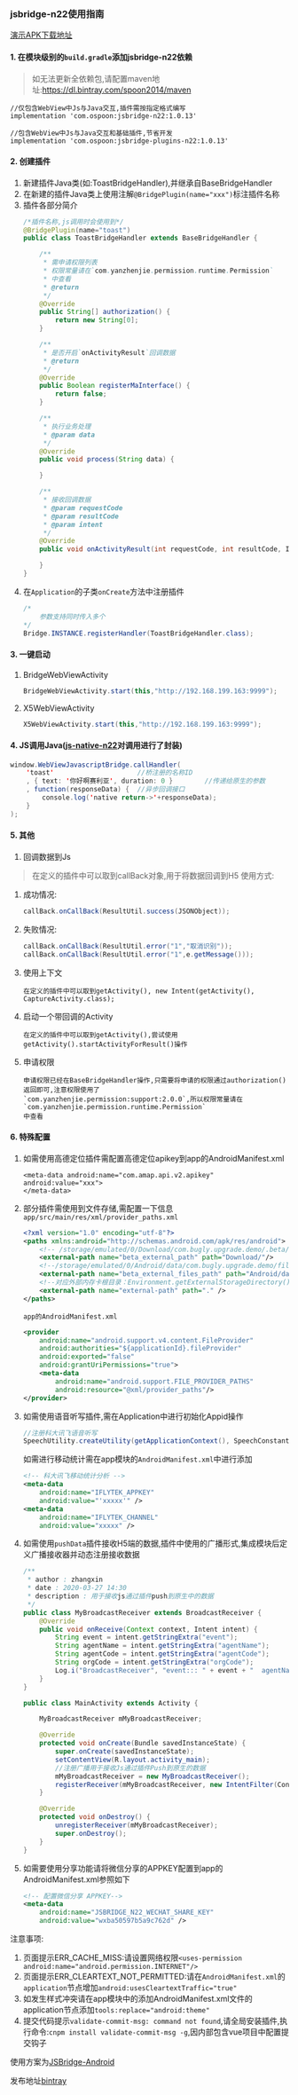 ### jsbridge-n22使用指南 ###

[演示APK下载地址](http://android.n22.online/bdph)

#### 1. 在模块级别的`build.gradle`添加jsbridge-n22依赖
> 如无法更新全依赖包,请配置maven地址:https://dl.bintray.com/spoon2014/maven

```
//仅包含WebView中Js与Java交互,插件需按指定格式编写
implementation 'com.ospoon:jsbridge-n22:1.0.13'

//包含WebView中Js与Java交互和基础插件,节省开发
implementation 'com.ospoon:jsbridge-plugins-n22:1.0.13'
```

#### 2. 创建插件 #####

1. 新建插件Java类(如:ToastBridgeHandler),并继承自BaseBridgeHandler
2. 在新建的插件Java类上使用注解`@BridgePlugin(name="xxx")`标注插件名称
3. 插件各部分简介
    ```java
    /*插件名称,js调用时会使用到*/
    @BridgePlugin(name="toast")
    public class ToastBridgeHandler extends BaseBridgeHandler {
    
        /**
         * 需申请权限列表
         * 权限常量请在`com.yanzhenjie.permission.runtime.Permission`
         * 中查看
         * @return
         */
        @Override
        public String[] authorization() {
            return new String[0];
        }
    
        /**
         * 是否开启`onActivityResult`回调数据
         * @return
         */
        @Override
        public Boolean registerMaInterface() {
            return false;
        }
    
        /**
         * 执行业务处理
         * @param data
         */
        @Override
        public void process(String data) {
    
        }
    
        /**
         * 接收回调数据
         * @param requestCode
         * @param resultCode
         * @param intent
         */
        @Override
        public void onActivityResult(int requestCode, int resultCode, Intent intent) {
    
        }
    }
    ```
4. 在`Application`的子类`onCreate`方法中注册插件
    ```java
    /*
        参数支持同时传入多个
    */
    Bridge.INSTANCE.registerHandler(ToastBridgeHandler.class);
    ```
 #### 3. 一键启动
 1. BridgeWebViewActivity
     ```java
     BridgeWebViewActivity.start(this,"http://192.168.199.163:9999");
     ```
 2. X5WebViewActivity
    ```java
    X5WebViewActivity.start(this,"http://192.168.199.163:9999");
    ```
 
#### 4. JS调用Java([js-native-n22](./vue-js-java/src/utils/js-native-n22/readme.md)对调用进行了封装) ####
```java
window.WebViewJavascriptBridge.callHandler(
    'toast'                     //桥注册的名称ID
    , { text: '你好啊赛利亚', duration: 0 }        //传递给原生的参数
    , function(responseData) {  //异步回调接口
        console.log('native return->'+responseData);
    }
);
```

#### 5. 其他 ####
1. 回调数据到Js
> 在定义的插件中可以取到callBack对象,用于将数据回调到H5
使用方式:
1. 成功情况:
    ```java
    callBack.onCallBack(ResultUtil.success(JSONObject));
    ```
2. 失败情况:
    ```java
    callBack.onCallBack(ResultUtil.error("1","取消识别"));
    callBack.onCallBack(ResultUtil.error("1",e.getMessage()));
    ```
2. 使用上下文
    ```
    在定义的插件中可以取到getActivity(), new Intent(getActivity(), CaptureActivity.class);
    ```
3. 启动一个带回调的Activity
    ```
    在定义的插件中可以取到getActivity(),尝试使用getActivity().startActivityForResult()操作
    ```
4. 申请权限
    ```
    申请权限已经在BaseBridgeHandler操作,只需要将申请的权限通过authorization()返回即可,注意权限使用了
    `com.yanzhenjie.permission:support:2.0.0`,所以权限常量请在`com.yanzhenjie.permission.runtime.Permission`
    中查看
    ```

#### 6. 特殊配置 ####
1. 如需使用高德定位插件需配置高德定位apikey到app的AndroidManifest.xml
    ```
    <meta-data android:name="com.amap.api.v2.apikey" android:value="xxx">
    </meta-data>
    ```
2. 部分插件需使用到文件存储,需配置一下信息
    `app/src/main/res/xml/provider_paths.xml`
    ```xml
    <?xml version="1.0" encoding="utf-8"?>
    <paths xmlns:android="http://schemas.android.com/apk/res/android">
        <!-- /storage/emulated/0/Download/com.bugly.upgrade.demo/.beta/apk-->
        <external-path name="beta_external_path" path="Download/"/>
        <!--/storage/emulated/0/Android/data/com.bugly.upgrade.demo/files/apk/-->
        <external-path name="beta_external_files_path" path="Android/data/"/>
        <!--对应外部内存卡根目录：Environment.getExternalStorageDirectory()-->
        <external-path name="external-path" path="." />
    </paths>
    ```
    
    `app的AndroidManifest.xml`
    ```xml
    <provider
        android:name="android.support.v4.content.FileProvider"
        android:authorities="${applicationId}.fileProvider"
        android:exported="false"
        android:grantUriPermissions="true">
        <meta-data
            android:name="android.support.FILE_PROVIDER_PATHS"
            android:resource="@xml/provider_paths"/>
    </provider>
    ```
3. 如需使用语音听写插件,需在Application中进行初始化Appid操作
    ```java
    //注册科大讯飞语音听写
    SpeechUtility.createUtility(getApplicationContext(), SpeechConstant.APPID +"=xxxxx");
    ```
    如需进行移动统计需在app模块的`AndroidManifest.xml`中进行添加
    ```xml
    <!-- 科大讯飞移动统计分析 -->
    <meta-data
        android:name="IFLYTEK_APPKEY"
        android:value="'xxxxx'" />
    <meta-data
        android:name="IFLYTEK_CHANNEL"
        android:value="xxxxx" />
    ```

4. 如需使用`pushData`插件接收H5端的数据,插件中使用的广播形式,集成模块后定义广播接收器并动态注册接收数据
    ```java
    /**
     * author : zhangxin
     * date : 2020-03-27 14:30
     * description : 用于接收js通过插件push到原生中的数据
     */
    public class MyBroadcastReceiver extends BroadcastReceiver {
        @Override
        public void onReceive(Context context, Intent intent) {
            String event = intent.getStringExtra("event");
            String agentName = intent.getStringExtra("agentName");
            String agentCode = intent.getStringExtra("agentCode");
            String orgCode = intent.getStringExtra("orgCode");
            Log.i("BroadcastReceiver", "event::: " + event + "  agentName::: " + agentName + " agentCode::: " + agentCode + " orgCode::: " + orgCode);
        }
    }
    ```
    
    ```java
    public class MainActivity extends Activity {
    
        MyBroadcastReceiver mMyBroadcastReceiver;
    
        @Override
        protected void onCreate(Bundle savedInstanceState) {
            super.onCreate(savedInstanceState);
            setContentView(R.layout.activity_main);
            //注册广播用于接收Js通过插件Push到原生的数据
            mMyBroadcastReceiver = new MyBroadcastReceiver();
            registerReceiver(mMyBroadcastReceiver, new IntentFilter(Constants.JSBRIDGEN22_JS_PUSH_DATA_ACTION));
        }
    
        @Override
        protected void onDestroy() {
            unregisterReceiver(mMyBroadcastReceiver);
            super.onDestroy();
        }
    }
    ```

5. 如需要使用分享功能请将微信分享的APPKEY配置到app的AndroidManifest.xml参照如下
    ```xml
    <!-- 配置微信分享 APPKEY-->
    <meta-data
        android:name="JSBRIDGE_N22_WECHAT_SHARE_KEY"
        android:value="wxba50597b5a9c762d" />
    ```



 注意事项:
 1. 页面提示ERR_CACHE_MISS:请设置网络权限`<uses-permission android:name="android.permission.INTERNET"/>`
 2. 页面提示ERR_CLEARTEXT_NOT_PERMITTED:请在`AndroidManifest.xml`的`application`节点增加`android:usesCleartextTraffic="true"`
 3. 如发生样式冲突请在app模块中的添加AndroidManifest.xml文件的application节点添加`tools:replace="android:theme"`
 4. 提交代码提示`validate-commit-msg: command not found`,请全局安装插件,执行命令:`cnpm install validate-commit-msg -g`,因内部包含vue项目中配置提交钩子

使用方案为[JSBridge-Android](https://github.com/smallbuer/JSBridge-Android)

发布地址[bintray](https://bintray.com/spoon2014)

